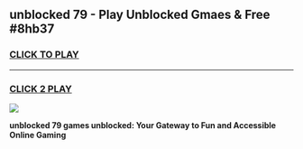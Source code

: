 
## unblocked 79 - Play Unblocked Gmaes & Free #8hb37
<h3>
<a href="https://news.freeplayer.one?title=unblocked_79&ref=24F">CLICK TO PLAY</a></h3>
<hr>

<h3>
<a href="https://news.freeplayer.one?title=unblocked_79&ref=24F">CLICK 2 PLAY</a>
  
</h3>

<a href="https://news.freeplayer.one?title=unblocked_79&ref=24F/"><img src="https://clearcache.store/games.png"></a>


**unblocked 79 games unblocked: Your Gateway to Fun and Accessible Online Gaming**
